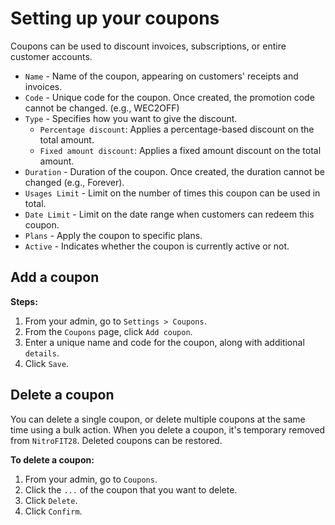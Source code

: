 #   Setting up your coupons
Coupons can be used to discount invoices, subscriptions, or entire customer accounts.

-   `Name` - Name of the coupon, appearing on customers' receipts and invoices.
-   `Code` - Unique code for the coupon. Once created, the promotion code cannot be changed. (e.g., WEC2OFF)
-   `Type` - Specifies how you want to give the discount.
    -   `Percentage discount`: Applies a percentage-based discount on the total amount.
    -   `Fixed amount discount`: Applies a fixed amount discount on the total amount.
-   `Duration` - Duration of the coupon. Once created, the duration cannot be changed (e.g., Forever).
-   `Usages Limit` - Limit on the number of times this coupon can be used in total.
-   `Date Limit` - Limit on the date range when customers can redeem this coupon.
-   `Plans` - Apply the coupon to specific plans.
-   `Active` - Indicates whether the coupon is currently active or not.

##  Add a coupon

**Steps:**

1.  From your admin, go to `Settings > Coupons`.
2.  From the `Coupons` page, click `Add coupon`.
3.  Enter a unique name and code for the coupon, along with additional `details`.
4.  Click `Save`.

##  Delete a coupon
You can delete a single coupon, or delete multiple coupons at the same time using a bulk action. When you delete a coupon, it's temporary removed from `NitroFIT28`. Deleted coupons can be restored.

**To delete a coupon:**

1.  From your admin, go to `Coupons`.
2.  Click the `...` of the coupon that you want to delete.
3.  Click `Delete`.
4.  Click `Confirm`.